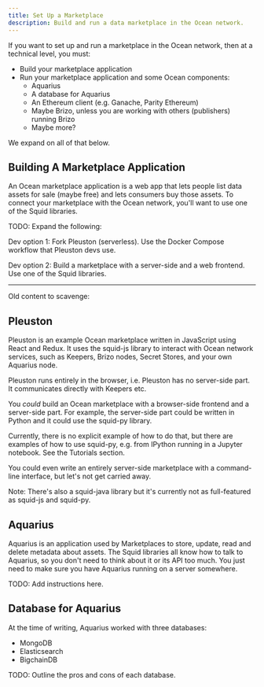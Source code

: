 ```yaml
---
title: Set Up a Marketplace
description: Build and run a data marketplace in the Ocean network.
---
```


If you want to set up and run a marketplace in the Ocean network, then at a technical level, you must:

- Build your marketplace application
- Run your marketplace application and some Ocean components:
  - Aquarius
  - A database for Aquarius
  - An Ethereum client (e.g. Ganache, Parity Ethereum)
  - Maybe Brizo, unless you are working with others (publishers) running Brizo
  - Maybe more?

We expand on all of that below.

## Building A Marketplace Application

An Ocean marketplace application is a web app that lets people list data assets for sale (maybe free) and lets consumers buy those assets. To connect your marketplace with the Ocean network, you'll want to use one of the Squid libraries.

TODO: Expand the following:

Dev option 1: Fork Pleuston (serverless). Use the Docker Compose workflow that Pleuston devs use.

Dev option 2: Build a marketplace with a server-side and a web frontend. Use one of the Squid libraries.

<hr>

Old content to scavenge:

## Pleuston

Pleuston is an example Ocean marketplace written in JavaScript using React and Redux.
It uses the squid-js library to interact with Ocean network services, such as Keepers, Brizo nodes, Secret Stores, and your own Aquarius node.

Pleuston runs entirely in the browser, i.e. Pleuston has no server-side part. It communicates directly with Keepers etc.

You _could_ build an Ocean marketplace with a browser-side frontend and a server-side part.
For example, the server-side part could be written in Python and it could use the squid-py library.

Currently, there is no explicit example of how to do that, but there are examples of how to use squid-py, e.g. from IPython running in a Jupyter notebook.
See the Tutorials section.

You could even write an entirely server-side marketplace with a command-line interface, but let's not get carried away.

Note: There's also a squid-java library but it's currently not as full-featured as squid-js and squid-py.

## Aquarius

Aquarius is an application used by Marketplaces to store, update, read and delete metadata about assets. The Squid libraries all know how to talk to Aquarius, so you don't need to think about it or its API too much. You just need to make sure you have Aquarius running on a server somewhere.

TODO: Add instructions here.

## Database for Aquarius

At the time of writing, Aquarius worked with three databases:

- MongoDB
- Elasticsearch
- BigchainDB

TODO: Outline the pros and cons of each database.

